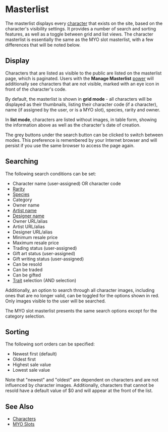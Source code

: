 # Masterlist

The masterlist displays every [character](characters.md) that exists on the site, based on the character's visibility settings. It provides a number of search and sorting features, as well as a toggle between grid and list views. The character masterlist is essentially the same as the MYO slot masterlist, with a few differences that will be noted below.

## Display

Characters that are listed as visible to the public are listed on the masterlist page, which is paginated. Users with the **Manage Masterlist** [power](user-ranks.md) will additionally see characters that are not visible, marked with an eye icon in front of the character's code.

By default, the masterlist is shown in **grid mode** - all characters will be displayed as their thumbnails, listing their character code (if a character), name (if assigned by the user, or is a MYO slot), species, rarity and owner.

In **list mode**, characters are listed without images, in table form, showing the information above as well as the character's date of creation.

The grey buttons under the search button can be clicked to switch between modes. This preference is remembered by your Internet browser and will persist if you use the same browser to access the page again.

## Searching

The following search conditions can be set:

- Character name (user-assigned) OR character code
- [Rarity](rarities.md)
- [Species](species.md)
- Category
- Owner name
- [Artist name](character-images.md)
- [Designer name](character-images.md)
- Owner URL/alias
- Artist URL/alias
- Designer URL/alias
- Minimum resale price
- Maximum resale price
- Trading status (user-assigned)
- Gift art status (user-assigned)
- Gift writing status (user-assigned)
- Can be resold
- Can be traded
- Can be gifted
- [Trait](traits.md) selection (AND selection)

Additionally, an option to search through all character images, including ones that are no longer valid, can be toggled for the options shown in red. Only images visible to the user will be searched.

The MYO slot masterlist presents the same search options except for the category selection.

## Sorting

The following sort orders can be specified:

- Newest first (default)
- Oldest first
- Highest sale value
- Lowest sale value

Note that "newest" and "oldest" are dependent on characters and are not influenced by character images. Additionally, characters that cannot be resold have a default value of $0 and will appear at the front of the list.

## See Also

- [Characters](characters.md)
- [MYO Slots](myo-slots.md)